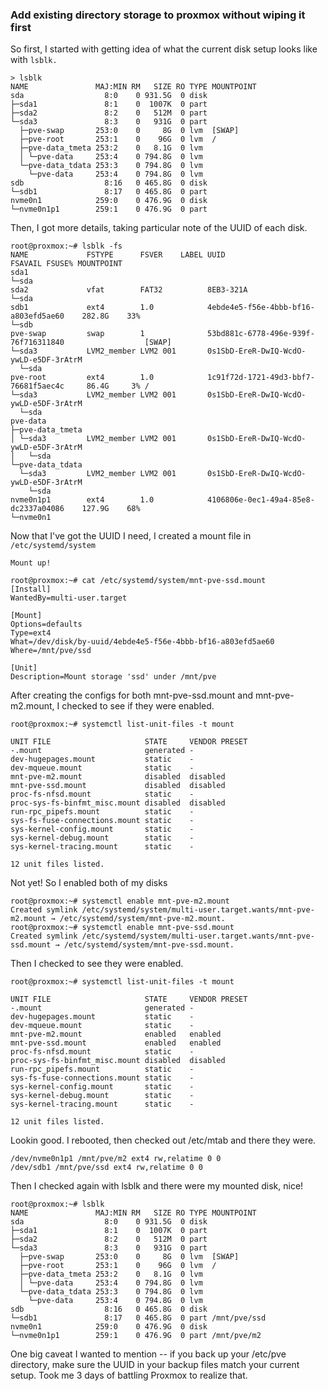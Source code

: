 ### Add existing directory storage to proxmox without wiping it first

So first, I started with getting idea of what the current disk setup looks like with `lsblk.`

```
> lsblk
NAME               MAJ:MIN RM   SIZE RO TYPE MOUNTPOINT
sda                  8:0    0 931.5G  0 disk
├─sda1               8:1    0  1007K  0 part
├─sda2               8:2    0   512M  0 part
└─sda3               8:3    0   931G  0 part
  ├─pve-swap       253:0    0     8G  0 lvm  [SWAP]
  ├─pve-root       253:1    0    96G  0 lvm  /
  ├─pve-data_tmeta 253:2    0   8.1G  0 lvm
  │ └─pve-data     253:4    0 794.8G  0 lvm
  └─pve-data_tdata 253:3    0 794.8G  0 lvm
    └─pve-data     253:4    0 794.8G  0 lvm
sdb                  8:16   0 465.8G  0 disk
└─sdb1               8:17   0 465.8G  0 part
nvme0n1            259:0    0 476.9G  0 disk
└─nvme0n1p1        259:1    0 476.9G  0 part
```

Then, I got more details, taking particular note of the UUID of each disk.

```
root@proxmox:~# lsblk -fs
NAME             FSTYPE      FSVER    LABEL UUID                                   FSAVAIL FSUSE% MOUNTPOINT
sda1
└─sda
sda2             vfat        FAT32          8EB3-321A
└─sda
sdb1             ext4        1.0            4ebde4e5-f56e-4bbb-bf16-a803efd5ae60    282.8G    33% 
└─sdb
pve-swap         swap        1              53bd881c-6778-496e-939f-76f716311840                  [SWAP]
└─sda3           LVM2_member LVM2 001       0s1SbD-EreR-DwIQ-WcdO-ywLD-e5DF-3rAtrM
  └─sda
pve-root         ext4        1.0            1c91f72d-1721-49d3-bbf7-76681f5aec4c     86.4G     3% /
└─sda3           LVM2_member LVM2 001       0s1SbD-EreR-DwIQ-WcdO-ywLD-e5DF-3rAtrM
  └─sda
pve-data
├─pve-data_tmeta
│ └─sda3         LVM2_member LVM2 001       0s1SbD-EreR-DwIQ-WcdO-ywLD-e5DF-3rAtrM
│   └─sda
└─pve-data_tdata
  └─sda3         LVM2_member LVM2 001       0s1SbD-EreR-DwIQ-WcdO-ywLD-e5DF-3rAtrM
    └─sda
nvme0n1p1        ext4        1.0            4106806e-0ec1-49a4-85e8-dc2337a04086    127.9G    68% 
└─nvme0n1
```


Now that I've got the UUID I need, I created a mount file in ```/etc/systemd/system```

```
Mount up!

root@proxmox:~# cat /etc/systemd/system/mnt-pve-ssd.mount
[Install]
WantedBy=multi-user.target

[Mount]
Options=defaults
Type=ext4
What=/dev/disk/by-uuid/4ebde4e5-f56e-4bbb-bf16-a803efd5ae60
Where=/mnt/pve/ssd

[Unit]
Description=Mount storage 'ssd' under /mnt/pve
```

After creating the configs for both mnt-pve-ssd.mount and mnt-pve-m2.mount, I checked to see if they were enabled.

```
root@proxmox:~# systemctl list-unit-files -t mount

UNIT FILE                     STATE     VENDOR PRESET
-.mount                       generated -
dev-hugepages.mount           static    -
dev-mqueue.mount              static    -
mnt-pve-m2.mount              disabled  disabled
mnt-pve-ssd.mount             disabled  disabled
proc-fs-nfsd.mount            static    -
proc-sys-fs-binfmt_misc.mount disabled  disabled
run-rpc_pipefs.mount          static    -
sys-fs-fuse-connections.mount static    -
sys-kernel-config.mount       static    -
sys-kernel-debug.mount        static    -
sys-kernel-tracing.mount      static    -

12 unit files listed.
```

Not yet! So I enabled both of my disks

```
root@proxmox:~# systemctl enable mnt-pve-m2.mount
Created symlink /etc/systemd/system/multi-user.target.wants/mnt-pve-m2.mount → /etc/systemd/system/mnt-pve-m2.mount.
root@proxmox:~# systemctl enable mnt-pve-ssd.mount
Created symlink /etc/systemd/system/multi-user.target.wants/mnt-pve-ssd.mount → /etc/systemd/system/mnt-pve-ssd.mount.
```

Then I checked to see they were enabled.

```
root@proxmox:~# systemctl list-unit-files -t mount

UNIT FILE                     STATE     VENDOR PRESET
-.mount                       generated -
dev-hugepages.mount           static    -
dev-mqueue.mount              static    -
mnt-pve-m2.mount              enabled   enabled
mnt-pve-ssd.mount             enabled   enabled
proc-fs-nfsd.mount            static    -
proc-sys-fs-binfmt_misc.mount disabled  disabled
run-rpc_pipefs.mount          static    -
sys-fs-fuse-connections.mount static    -
sys-kernel-config.mount       static    -
sys-kernel-debug.mount        static    -
sys-kernel-tracing.mount      static    -

12 unit files listed.
```

Lookin good. I rebooted, then checked out /etc/mtab and there they were.

```
/dev/nvme0n1p1 /mnt/pve/m2 ext4 rw,relatime 0 0
/dev/sdb1 /mnt/pve/ssd ext4 rw,relatime 0 0
```

Then I checked again with lsblk and there were my mounted disk, nice!

```
root@proxmox:~# lsblk
NAME               MAJ:MIN RM   SIZE RO TYPE MOUNTPOINT
sda                  8:0    0 931.5G  0 disk
├─sda1               8:1    0  1007K  0 part
├─sda2               8:2    0   512M  0 part
└─sda3               8:3    0   931G  0 part
  ├─pve-swap       253:0    0     8G  0 lvm  [SWAP]
  ├─pve-root       253:1    0    96G  0 lvm  /
  ├─pve-data_tmeta 253:2    0   8.1G  0 lvm
  │ └─pve-data     253:4    0 794.8G  0 lvm
  └─pve-data_tdata 253:3    0 794.8G  0 lvm
    └─pve-data     253:4    0 794.8G  0 lvm
sdb                  8:16   0 465.8G  0 disk
└─sdb1               8:17   0 465.8G  0 part /mnt/pve/ssd
nvme0n1            259:0    0 476.9G  0 disk
└─nvme0n1p1        259:1    0 476.9G  0 part /mnt/pve/m2
```

One big caveat I wanted to mention -- if you back up your /etc/pve directory, make sure the UUID in your backup files match your current setup. Took me 3 days of battling Proxmox to realize that.